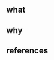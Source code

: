 <!-- Please sign your commits: https://docs.github.com/en/authentication/managing-commit-signature-verification/signing-commits -->
<!-- You don't need to remove these comments, they won't be added to the PR -->
## what

<!--
- Describe high-level what changed as a result of these commits (i.e. in plain-english, what do these changes mean?)
- Use bullet points to be concise and to the point.
-->


## why

<!--
- Provide the justifications for the changes (e.g. business case).
- Describe why these changes were made (e.g. why do these commits fix the problem?)
- Use bullet points to be concise and to the point.
-->


## references

<!--
- Link to any supporting github issues or helpful documentation to add some context (e.g. stackoverflow).
- Use `closes #123`, if this PR closes a GitHub issue `#123`
-->
